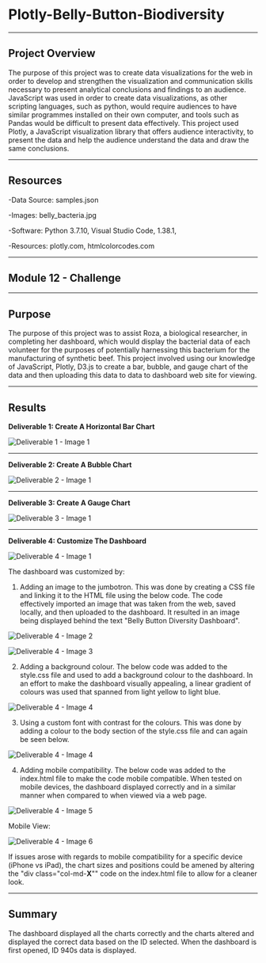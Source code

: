 # **Plotly-Belly-Button-Biodiversity**

---------------------------------------------------------------------------------------------------------------------------------------------------------------------------------

## **Project Overview**

The purpose of this project was to create data visualizations for the web in order to develop and strengthen the visualization and communication skills necessary to present analytical conclusions and findings to an audience. JavaScript was used in order to create data visualizations, as other scripting languages, such as python, would require audiences to have similar programmes installed on their own computer, and tools such as Pandas would be difficult to present data effectively. This project used Plotly, a JavaScript visualization library that offers audience interactivity, to present the data and help the audience understand the data and draw the same conclusions. 

---------------------------------------------------------------------------------------------------------------------------------------------------------------------------------

## **Resources**

-Data Source: samples.json

-Images: belly_bacteria.jpg

-Software: Python 3.7.10, Visual Studio Code, 1.38.1,

-Resources: plotly.com, htmlcolorcodes.com

---------------------------------------------------------------------------------------------------------------------------------------------------------------------------------

## **Module 12 - Challenge** 

---------------------------------------------------------------------------------------------------------------------------------------------------------------------------------

## **Purpose**

The purpose of this project was to assist Roza, a biological researcher, in completing her dashboard, which would display the bacterial data of each volunteer for the purposes of potentially harnessing this bacterium for the manufacturing of synthetic beef. This project involved using our knowledge of JavaScript, Plotly, D3.js to create a bar, bubble, and gauge chart of the data and then uploading this data to data to dashboard web site for viewing.
  
---------------------------------------------------------------------------------------------------------------------------------------------------------------------------------

## **Results**

**Deliverable 1: Create A Horizontal Bar Chart**

![Deliverable 1 - Image 1](https://user-images.githubusercontent.com/92111396/150603846-b942b745-e137-4e4f-ac36-c1ce4a317113.PNG)

---------------------------------------------------------------------------------------------------------------------------------------------------------------------------------

**Deliverable 2: Create A Bubble Chart**

![Deliverable 2 - Image 1](https://user-images.githubusercontent.com/92111396/150603853-a8159cae-650b-43b5-ac76-80b4aa0c47d6.PNG)

---------------------------------------------------------------------------------------------------------------------------------------------------------------------------------

**Deliverable 3: Create A Gauge Chart**

![Deliverable 3 - Image 1](https://user-images.githubusercontent.com/92111396/150603864-ad0a311c-2738-439f-befe-eff3b9dfd4bf.PNG)

---------------------------------------------------------------------------------------------------------------------------------------------------------------------------------

**Deliverable 4: Customize The Dashboard**

![Deliverable 4 - Image 1](https://user-images.githubusercontent.com/92111396/150603877-42783d5a-fbe0-4d2c-8f06-01d9524d2674.PNG)

The dashboard was customized by:

1. Adding an image to the jumbotron. This was done by creating a CSS file and linking it to the HTML file using the below code. The code effectively imported an image that was taken from the web, saved locally, and then uploaded to the dashboard. It resulted in an image being displayed behind the text "Belly Button Diversity Dashboard".

![Deliverable 4 - Image 2](https://user-images.githubusercontent.com/92111396/150604525-ba73e28c-d8d6-4e3e-a869-6e9658382dde.PNG)


![Deliverable 4 - Image 3](https://user-images.githubusercontent.com/92111396/150604535-3218be1d-8c88-4398-83ce-5a2c097c14d9.PNG)


2. Adding a background colour. The below code was added to the style.css file and used to add a background colour to the dashboard. In an effort to make the dashboard visually appealing, a linear gradient of colours was used that spanned from light yellow to light blue.

![Deliverable 4 - Image 4](https://user-images.githubusercontent.com/92111396/150605149-37397b58-16e7-44fd-93d6-1ceed355d607.PNG)

3. Using a custom font with contrast for the colours. This was done by adding a colour to the body section of the style.css file and can again be seen below. 

![Deliverable 4 - Image 4](https://user-images.githubusercontent.com/92111396/150605149-37397b58-16e7-44fd-93d6-1ceed355d607.PNG)

4. Adding mobile compatibility. The below code was added to the index.html file to make the code mobile compatible. When tested on mobile devices, the dashboard displayed correctly and in a similar manner when compared to when viewed via a web page.

![Deliverable 4 - Image 5](https://user-images.githubusercontent.com/92111396/150605552-bfe1455b-a60f-487b-a098-827a73bdf526.PNG)

Mobile View:

![Deliverable 4 - Image 6](https://user-images.githubusercontent.com/92111396/150606229-7a22972e-ec2e-4952-98fa-a77fb97f53ef.PNG)


If issues arose with regards to mobile compatibility for a specific device (iPhone vs iPad), the chart sizes and positions could be amened by altering the "div class="col-md-**X**"" code on the index.html file to allow for a cleaner look.

---------------------------------------------------------------------------------------------------------------------------------------------------------------------------------

## **Summary**

The dashboard displayed all the charts correctly and the charts altered and displayed the correct data based on the ID selected. When the dashboard is first opened, ID 940s data is displayed.
